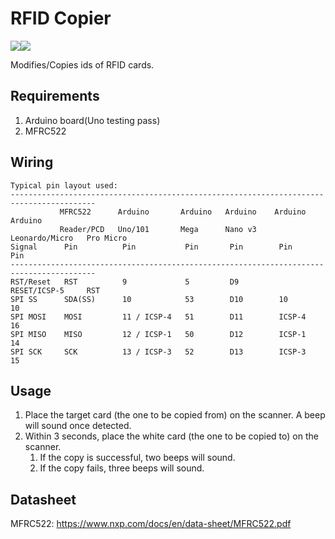 # RFID Copier

<img src="https://img.shields.io/badge/build-passing-brightgreen"><img src ="https://img.shields.io/badge/Based%20on-Arduino-3186a0">

Modifies/Copies ids of RFID cards.

## Requirements
1. Arduino board(Uno testing pass)
2. MFRC522

## Wiring
```
Typical pin layout used:
-----------------------------------------------------------------------------------------
           MFRC522      Arduino       Arduino   Arduino    Arduino          Arduino
           Reader/PCD   Uno/101       Mega      Nano v3    Leonardo/Micro   Pro Micro
Signal      Pin          Pin           Pin       Pin        Pin              Pin
-----------------------------------------------------------------------------------------
RST/Reset   RST          9             5         D9         RESET/ICSP-5     RST
SPI SS      SDA(SS)      10            53        D10        10               10
SPI MOSI    MOSI         11 / ICSP-4   51        D11        ICSP-4           16
SPI MISO    MISO         12 / ICSP-1   50        D12        ICSP-1           14
SPI SCK     SCK          13 / ICSP-3   52        D13        ICSP-3           15
```

## Usage
1. Place the target card (the one to be copied from) on the scanner. A beep will sound once detected.
2. Within 3 seconds, place the white card (the one to be copied to) on the scanner.
   1. If the copy is successful, two beeps will sound.
   2. If the copy fails, three beeps will sound.

## Datasheet 
MFRC522: https://www.nxp.com/docs/en/data-sheet/MFRC522.pdf
